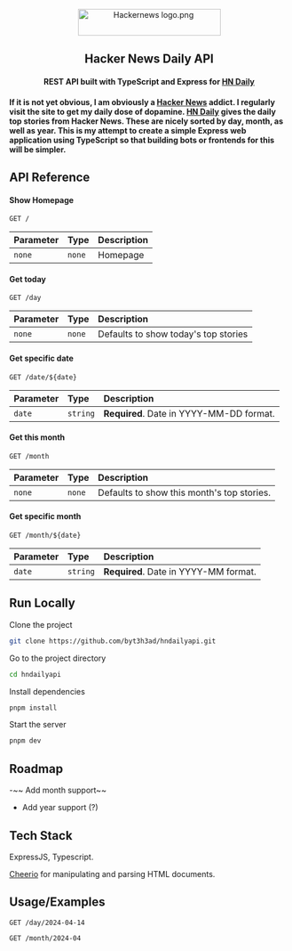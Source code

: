 <p align="center">
    <img src="https://upload.wikimedia.org/wikipedia/en/b/bf/Hackernews_logo.png" alt="Hackernews logo.png" height="48" width="257" />
    <h2 align="center">Hacker News Daily API</h2>
    <h4 align="center">REST API built with TypeScript and Express for <a href="https://www.daemonology.net/hn-daily/" target="_blank">HN Daily</a><h4>
</p>

If it is not yet obvious, I am obviously a [Hacker News](https://news.ycombinator.com/) addict. I regularly visit the site to get my daily dose of dopamine. [HN Daily](https://www.daemonology.net/hn-daily/) gives the daily top stories from Hacker News. These are nicely sorted by day, month, as well as year. This is my attempt to create a simple Express web application using TypeScript so that building bots or frontends for this will be simpler.



  

## API Reference

#### Show Homepage

```http
GET /
```

| Parameter | Type     | Description                |
| :-------- | :------- | :------------------------- |
| `none` | `none` | Homepage |

#### Get today

```http
GET /day
```

| Parameter | Type     | Description                |
| :-------- | :------- | :------------------------- |
| `none` | `none` | Defaults to show today's top stories |


#### Get specific date

```http
GET /date/${date}
```

| Parameter | Type     | Description                       |
| :-------- | :------- | :-------------------------------- |
| `date`      | `string` | **Required**. Date in YYYY-MM-DD format. |


#### Get this month

```http
GET /month
```

| Parameter | Type     | Description                |
| :-------- | :------- | :------------------------- |
| `none` | `none` | Defaults to show this month's top stories. |


#### Get specific month

```http
GET /month/${date}
```

| Parameter | Type     | Description                       |
| :-------- | :------- | :-------------------------------- |
| `date`      | `string` | **Required**. Date in YYYY-MM format. |


## Run Locally

Clone the project

```bash
git clone https://github.com/byt3h3ad/hndailyapi.git
```

Go to the project directory

```bash
cd hndailyapi
```

Install dependencies

```bash
pnpm install
```

Start the server

```bash
pnpm dev
```


## Roadmap

-~~ Add month support~~

- Add year support (?)


## Tech Stack

ExpressJS, Typescript.

[Cheerio](https://github.com/cheeriojs/cheerio) for manipulating and parsing HTML documents. 


## Usage/Examples

```http
GET /day/2024-04-14
```

```http
GET /month/2024-04
```
